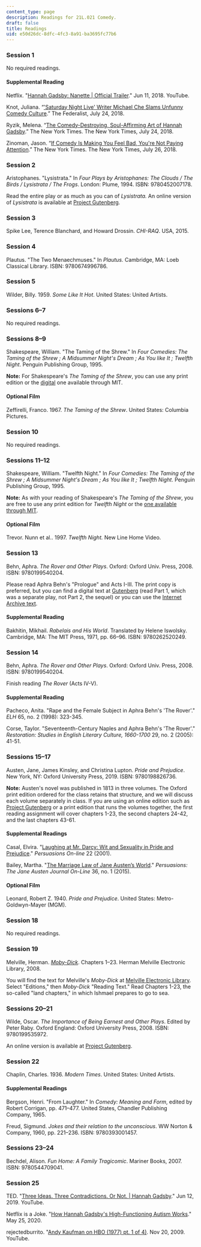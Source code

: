 ```yaml
---
content_type: page
description: Readings for 21L.021 Comedy.
draft: false
title: Readings
uid: e50d26dc-8dfc-4fc3-8a91-ba3695fc77b6
---
```

### Session 1

No required readings. 

#### Supplemental Reading

Netflix. "[Hannah Gadsby: Nanette | Official Trailer](https://www.youtube.com/watch?v=5aE29fiatQ0)." Jun 11, 2018. YouTube.

Knot, Juliana. “['Saturday Night Live' Writer Michael Che Slams Unfunny Comedy Culture](https://thefederalist.com/2018/07/23/snl-writer-michael-che-criticizes-unfunny-comedy-culture/).” The Federalist, July 24, 2018. 

Ryzik, Melena. “[The Comedy-Destroying, Soul-Affirming Art of Hannah Gadsby](https://www.nytimes.com/2018/07/24/arts/hannah-gadsby-comedy-nanette.html).” The New York Times. The New York Times, July 24, 2018.

Zinoman, Jason. “[If Comedy Is Making You Feel Bad, You're Not Paying Attention](https://www.nytimes.com/2018/07/26/arts/television/comedy-cultural-power.html).” The New York Times. The New York Times, July 26, 2018.

### Session 2

Aristophanes. "Lysistrata." In *Four Plays by Aristophanes: The Clouds / The Birds / Lysistrata / The Frogs*. London: Plume, 1994. ISBN: 9780452007178.

Read the entire play or as much as you can of *Lysistrata.* An online version of *Lysistrata* is available at [Project Gutenberg](https://www.gutenberg.org/files/7700/7700-h/7700-h.htm).

### Session 3

Spike Lee, Terence Blanchard, and Howard Drossin. *CHI-RAQ*. USA, 2015.

### Session 4

Plautus. "The Two Menaechmuses." In *Plautus.* Cambridge, MA: Loeb Classical Library. ISBN: 9780674996786.

### Session 5

Wilder, Billy. 1959. *Some Like It Hot*. United States: United Artists.

### Sessions 6–7

No required readings.

### Sessions 8–9

Shakespeare, William. "The Taming of the Shrew." In *Four Comedies: The Taming of the Shrew ; A Midsummer Night's Dream ; As You like It ; Twelfth Night*. Penguin Publishing Group, 1995.

**Note:** For Shakespeare's *The Taming of the Shrew*, you can use any print edition or the [digital](http://shakespeare.mit.edu/) one available through MIT.

#### Optional Film

Zeffirelli, Franco. 1967. *The Taming of the Shrew*. United States: Columbia Pictures.

### Session 10

No required readings.

### Sessions 11–12

Shakespeare, William. "Twelfth Night." In *Four Comedies: The Taming of the Shrew ; A Midsummer Night's Dream ; As You like It ; Twelfth Night*. Penguin Publishing Group, 1995.

**Note:** As with your reading of Shakespeare's *The Taming of the Shrew*, you are free to use any print edition for *Twelfth Night* or the [one available through MIT](http://shakespeare.mit.edu/twelfth_night/index.html). 

#### Optional Film

Trevor. Nunn et al.. 1997. *Twelfth Night.* New Line Home Video.

### Session 13

Behn, Aphra. *The Rover and Other Plays*. Oxford: Oxford Univ. Press, 2008. ISBN: 9780199540204.

Please read Aphra Behn's "Prologue" and Acts I-III. The print copy is preferred, but you can find a digital text at [Gutenberg](http://www.gutenberg.org/files/21339/21339-h/21339-h.htm) (read Part 1, which was a separate play, not Part 2, the sequel) or you can use the [Internet Archive text](https://archive.org/details/worksofaphrbehn01behnuoft/page/14/mode/2upLinks).

#### Supplemental Reading

Bakhitin, Mikhail. *Rabelais and His World*. Translated by Helene Iswolsky. Cambridge, MA: The MIT Press, 1971, pp. 66–96. ISBN: 9780262520249.

### Session 14

Behn, Aphra. *The Rover and Other Plays*. Oxford: Oxford Univ. Press, 2008. ISBN: 9780199540204.

Finish reading *The Rover* (Acts IV-V).

#### Supplemental Reading

Pacheco, Anita. "Rape and the Female Subject in Aphra Behn's 'The Rover'." *ELH* 65, no. 2 (1998): 323-345.

Corse, Taylor. "Seventeenth-Century Naples and Aphra Behn's 'The Rover'." *Restoration: Studies in English Literary Culture, 1660-1700* 29, no. 2 (2005): 41-51.

### Sessions 15–17

Austen, Jane, James Kinsley, and Christina Lupton. *Pride and Prejudice*. New York, NY: Oxford University Press, 2019. ISBN: 9780198826736.

**Note:** Austen's novel was published in 1813 in three volumes. The Oxford print edition ordered for the class retains that structure, and we will discuss each volume separately in class. If you are using an online edition such as [Project Gutenberg](https://www.gutenberg.org/files/1342/1342-h/1342-h.htm) or a print edition that runs the volumes together, the first reading assignment will cover chapters 1-23, the second chapters 24-42, and the last chapters 43-61.

#### Supplemental Readings

Casal, Elvira. "[Laughing at Mr. Darcy: Wit and Sexuality in Pride and Prejudice](https://jasna.org/persuasions/on-line/vol22no1/casal.html)." *Persuasions On-line* 22 (2001).

Bailey, Martha. "[The Marriage Law of Jane Austen’s World](https://jasna.org/publications-2/persuasions-online/vol36no1/bailey/)." *Persuasions: The Jane Austen Journal On-Line* 36, no. 1 (2015).

#### Optional Film

Leonard, Robert Z. 1940. *Pride and Prejudice*. United States: Metro-Goldwyn-Mayer (MGM).

### Session 18

No required readings.

### Session 19

Melville, Herman. [*Moby-Dick*](https://melville.electroniclibrary.org/editions/versions-of-moby-dick/1-loomings). Chapters 1–23. Herman Melville Electronic Library, 2008. 

You will find the text for Melville's *Moby-Dick* at [Melville Electronic Library](https://melville.electroniclibrary.org/). Select "Editions," then *Moby-Dick* "Reading Text." Read Chapters 1-23, the so-called "land chapters," in which Ishmael prepares to go to sea.

### Sessions 20–21

Wilde, Oscar. *The Importance of Being Earnest and Other Plays*. Edited by Peter Raby. Oxford England: Oxford University Press, 2008. ISBN: 9780199535972.

An online version is available at [Project Gutenberg](https://www.gutenberg.org/files/844/844-h/844-h.htm).

### Session 22

Chaplin, Charles. 1936. *Modern Times*. United States: United Artists.

#### Supplemental Readings

Bergson, Henri. "From Laughter." In *Comedy: Meaning and Form*, edited by Robert Corrigan, pp. 471–477. United States, Chandler Publishing Company, 1965. 

Freud, Sigmund. *Jokes and their relation to the unconscious*. WW Norton & Company, 1960, pp. 221–236. ISBN: 9780393001457.

### Sessions 23–24

Bechdel, Alison. *Fun Home: A Family Tragicomic*. Mariner Books, 2007. ISBN: 9780544709041.

### Session 25

TED. "[Three Ideas. Three Contradictions. Or Not. | Hannah Gadsby](https://www.youtube.com/watch?v=87qLWFZManA)." Jun 12, 2019. YouTube.

Netflix is a Joke. "[How Hannah Gadsby's High-Functioning Autism Works](https://www.youtube.com/watch?v=5lXbpgU9OWk)." May 25, 2020. 

rejectedburrito. "[Andy Kaufman on HBO (1977) pt. 1 of 4)](https://www.youtube.com/watch?v=f3UG8jP3A8M). Nov 20, 2009. YouTube.